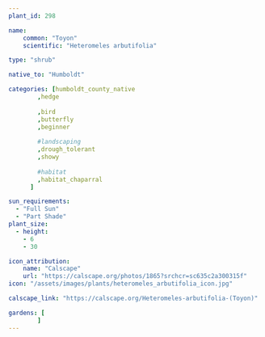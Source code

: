 ```yaml
---
plant_id: 298

name: 
    common: "Toyon" 
    scientific: "Heteromeles arbutifolia"

type: "shrub"

native_to: "Humboldt"

categories: [humboldt_county_native
        ,hedge
        
        ,bird
        ,butterfly
        ,beginner
        
        #landscaping
        ,drough_tolerant       
        ,showy   
    
        #habitat
        ,habitat_chaparral
      ]

sun_requirements:
  - "Full Sun"
  - "Part Shade"
plant_size:
  - height: 
    - 6
    - 30

icon_attribution: 
    name: "Calscape"
    url: "https://calscape.org/photos/1865?srchcr=sc635c2a300315f"
icon: "/assets/images/plants/heteromeles_arbutifolia_icon.jpg" 

calscape_link: "https://calscape.org/Heteromeles-arbutifolia-(Toyon)"

gardens: [ 
        ]
---
```



